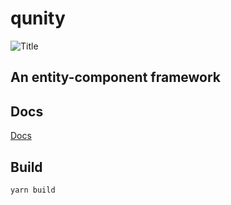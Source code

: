# qunity
![Title](https://qunity-team.github.io/qunity/assets/title.svg)  
## An entity-component framework

## Docs
[Docs](https://qunity-team.github.io/qunity)

## Build
``yarn build``  
